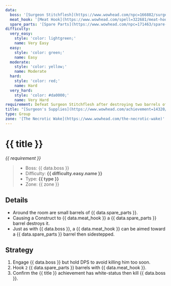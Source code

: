 ```yaml
---
data:
  boss: '[Surgeon Stitchflesh](https://www.wowhead.com/npc=166882/surgeon-stitchflesh)'
  meat_hook: '[Meat Hook](https://www.wowhead.com/spell=322681/meat-hook)'
  spare_parts: '[Spare Parts](https://www.wowhead.com/npc=171463/spare-parts)'
difficulty:
  very_easy:
    style: 'color: lightgreen;'
    name: Very Easy
  easy:
    style: 'color: green;'
    name: Easy
  moderate:
    style: 'color: yellow;'
    name: Moderate
  hard:
    style: 'color: red;'
    name: Hard
  very_hard:
    style: 'color: #da0000;'
    name: Very Hard
requirement: Defeat Surgeon Stitchflesh after destroying two barrels of spare parts in the Necrotic Wake on Mythic difficulty.
title: "[Surgeon's Supplies](https://www.wowhead.com/achievement=14320/surgeons-supplies)"
type: Group
zone: '[The Necrotic Wake](https://www.wowhead.com/the-necrotic-wake)'
---
```


# {{ title }}

_{{ requirement }}_

> - Boss: {{ data.boss }}
> - Difficulty: **<span style="{{ difficulty.easy.style }}">{{ difficulty.easy.name }}</span>**
> - Type: **{{ type }}**
> - Zone: {{ zone }}

## Details

- Around the room are small barrels of {{ data.spare_parts }}.
- Causing a Construct to {{ data.meat_hook }} a {{ data.spare_parts }} barrel destroys it.
- Just as with {{ data.boss }}, a {{ data.meat_hook }} can be aimed toward a {{ data.spare_parts }} barrel then sidestepped.

## Strategy

1. Engage {{ data.boss }} but hold DPS to avoid killing him too soon.
2. Hook `2` {{ data.spare_parts }} barrels with {{ data.meat_hook }}.
3. Confirm the {{ title }} achievement has white-status then kill {{ data.boss }}.
